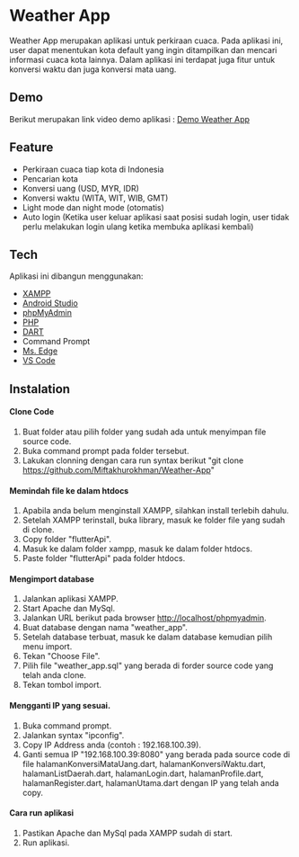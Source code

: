# Weather App

Weather App merupakan aplikasi untuk perkiraan cuaca. Pada aplikasi ini, user dapat menentukan kota default yang ingin ditampilkan dan mencari informasi cuaca kota lainnya. Dalam aplikasi ini terdapat juga fitur untuk konversi waktu dan juga konversi mata uang.

## Demo

Berikut merupakan link video demo aplikasi : [Demo Weather App](https://drive.google.com/drive/folders/1HuWCusm9i92eCRXYVI8E6_paE3uJmi6B?usp=sharing)

## Feature

- Perkiraan cuaca tiap kota di Indonesia
- Pencarian kota
- Konversi uang (USD, MYR, IDR)
- Konversi waktu (WITA, WIT, WIB, GMT)
- Light mode dan night mode (otomatis)
- Auto login (Ketika user keluar aplikasi saat posisi sudah login, user tidak perlu melakukan login ulang ketika membuka aplikasi kembali)

## Tech

Aplikasi ini dibangun menggunakan:
- [XAMPP](https://www.apachefriends.org/download.html)
- [Android Studio](https://developer.android.com/studio)
- [phpMyAdmin](https://locallhost.me/phpmyadmin)
- [PHP](https://www.php.net/)
- [DART](https://dart.dev/)
- Command Prompt
- [Ms. Edge](https://www.microsoft.com/id-id/edge?form=MA13FJ)
- [VS Code](https://code.visualstudio.com/)

## Instalation

#### Clone Code
1. Buat folder atau pilih folder yang sudah ada untuk menyimpan file source code.
3. Buka command prompt pada folder tersebut.
4. Lakukan clonning dengan cara run syntax berikut "git clone https://github.com/Miftakhurokhman/Weather-App"

#### Memindah file ke dalam htdocs
1. Apabila anda belum menginstall XAMPP, silahkan install terlebih dahulu.
2. Setelah XAMPP terinstall, buka library, masuk ke folder file yang sudah di clone.
3. Copy folder "flutterApi".
4. Masuk ke dalam folder xampp, masuk ke dalam folder htdocs.
5. Paste folder "flutterApi" pada folder htdocs.

#### Mengimport database
1. Jalankan aplikasi XAMPP.
2. Start Apache dan MySql.
3. Jalankan URL berikut pada browser [http://localhost/phpmyadmin](http://localhost/phpmyadmin).
4. Buat database dengan nama "weather_app".
5. Setelah database terbuat, masuk ke dalam database kemudian pilih menu import.
6. Tekan "Choose File".
7. Pilih file "weather_app.sql" yang berada di forder source code yang telah anda clone.
8. Tekan tombol import.

#### Mengganti IP yang sesuai.
1. Buka command prompt.
2. Jalankan syntax "ipconfig".
3. Copy IP Address anda (contoh :  192.168.100.39).
4. Ganti semua IP "192.168.100.39:8080" yang berada pada source code di file halamanKonversiMataUang.dart, halamanKonversiWaktu.dart, halamanListDaerah.dart, halamanLogin.dart, halamanProfile.dart, halamanRegister.dart, halamanUtama.dart dengan IP yang telah anda copy.

#### Cara run aplikasi
1. Pastikan Apache dan MySql pada XAMPP sudah di start.
2. Run aplikasi.

